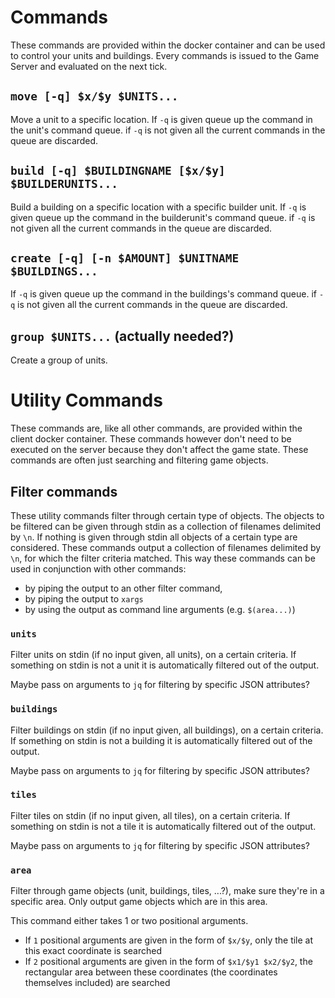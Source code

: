 # Commands

These commands are provided within the docker container and can be used to control your units and buildings. Every commands is issued to the Game Server and evaluated on the next tick.

## `move [-q] $x/$y $UNITS...`

Move a unit to a specific location.
If `-q` is given queue up the command in the unit's command queue. if `-q` is not given all the current commands in the queue are discarded.

## `build [-q] $BUILDINGNAME [$x/$y] $BUILDERUNITS...`

Build a building on a specific location with a specific builder unit.
If `-q` is given queue up the command in the builderunit's command queue. if `-q` is not given all the current commands in the queue are discarded.

## `create [-q] [-n $AMOUNT] $UNITNAME $BUILDINGS...`
If `-q` is given queue up the command in the buildings's command queue. if `-q` is not given all the current commands in the queue are discarded.

## `group $UNITS...` (actually needed?)

Create a group of units.

# Utility Commands
These commands are, like all other commands, are provided within the client docker container. These commands however don't need to be executed on the server because they don't affect the game state. These commands are often just searching and filtering game objects.

## Filter commands

These utility commands filter through certain type of objects.
The objects to be filtered can be given through stdin as a collection of filenames delimited by `\n`.
If nothing is given through stdin all objects of a certain type are considered.
These commands output a collection of filenames delimited by `\n`, for which the filter criteria matched.
This way these commands can be used in
conjunction with other commands: 

 * by piping the output to an other filter command,
 * by piping the output to `xargs`
 * by using the output as command line arguments (e.g. `$(area...)`)

### `units`

Filter units on stdin (if no input given, all units), on a certain criteria.
If something on stdin is not a unit it is automatically filtered out of the output.

Maybe pass on arguments to `jq` for filtering by specific JSON attributes?

### `buildings`

Filter buildings on stdin (if no input given, all buildings), on a certain criteria.
If something on stdin is not a building it is automatically filtered out of the output.

Maybe pass on arguments to `jq` for filtering by specific JSON attributes?

### `tiles`

Filter tiles on stdin (if no input given, all tiles), on a certain criteria.
If something on stdin is not a tile it is automatically filtered out of the output.

Maybe pass on arguments to `jq` for filtering by specific JSON attributes?

### `area`

Filter through game objects (unit, buildings, tiles, ...?), make sure they're in a specific area. Only output game objects which are in this area.

This command either takes 1 or two positional arguments.

 * If `1` positional arguments are given in the form of `$x/$y`, only the tile at this exact coordinate is searched
 * If `2` positional arguments are given in the form of `$x1/$y1 $x2/$y2`, the rectangular area between
   these coordinates (the coordinates themselves included) are searched
